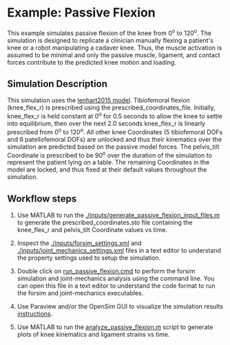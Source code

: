 # Example: Passive Flexion

This example simulates passive flexion of the knee from 0<sup>o</sup> to 120<sup>o</sup>. The simulation is designed to replicate a clinician manually flexing a patient's knee or a robot manipulating a cadaver knee. Thus, the muscle activation is assumed to be minimal and only the passive muscle, ligament, and contact forces contribute to the predicted knee motion and loading. 

## Simulation Description
This simulation uses the [lenhart2015 model](../../models/lenhart2015/lenhart2015.osim). Tibiofemoral flexion (knee_flex_r) is prescribed using the prescribed_coordinates_file. Initially, knee_flex_r is held constant at 0<sup>o</sup> for 0.5 seconds to allow the knee to settle into equilibrium, then over the next 2.0 seconds knee_flex_r is linearly prescribed from 0<sup>o</sup> to 120<sup>o</sup>. All other knee Coordinates (5 tibiofemoral DOFs and 6 patellofemoral DOFs) are unlocked and thus their kinematics over the simulation are predicted based on the passive model forces. The pelvis_tilt Coordinate is prescribed to be 90<sup>o</sup> over the duration of the simulation to represent the patient lying on a table. The remaining Coordinates in the model are locked, and thus fixed at their default values throughout the simulation. 

## Workflow steps 
1) Use MATLAB to run the [./inputs/generate_passive_flexion_input_files.m](inputs/generate_passive_flexion_input_files.m) to generate the prescribed_coordinates.sto file containing the knee_flex_r and pelvis_tilt Coordinate values vs time. 

2) Inspect the [./inputs/forsim_settings.xml](inputs/forsim_settings.xml) and [./inputs/joint_mechanics_settings.xml](inputs/joint_mechanics_settings.xml) files in a text editor to understand the property settings used to setup the simulation.

3) Double click on [run_passive_flexion.cmd](./inputs/run_passive_flexion.cmd) to perform the forsim simulation and joint-mechanics analysis using the command line. You can open this file in a text editor to understand the code format to run the forsim and joint-mechanics executables.

4) Use Paraview and/or the OpenSim GUI to visualize the simulation results [instructions](../../documentation/visualizing-simulation-results).

5) Use MATLAB to run the [analyze_passive_flexion.m](analyze_passive_flexion.m) script to generate plots of knee kinematics and ligament strains vs time.  


